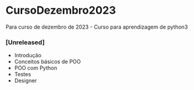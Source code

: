 # CursoDezembro2023
Para curso de dezembro de 2023 - Curso para aprendizagem de python3


### [Unreleased]
- Introdução
- Conceitos básicos de POO
- POO com Python
- Testes
- Designer